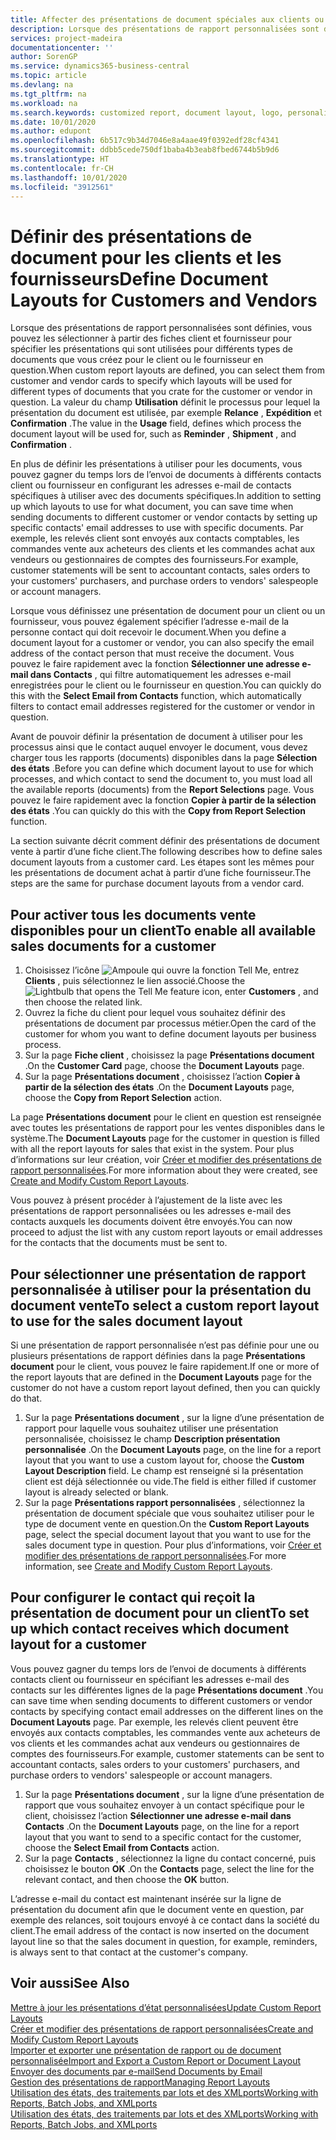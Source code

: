 ```yaml
---
title: Affecter des présentations de document spéciales aux clients ou fournisseurs| Microsoft Docs
description: Lorsque des présentations de rapport personnalisées sont définies, vous pouvez les sélectionner à partir des fiches client et fournisseur pour spécifier que les présentations sélectionnées sont utilisées pour les documents que vous créez pour le client ou le fournisseur en question.
services: project-madeira
documentationcenter: ''
author: SorenGP
ms.service: dynamics365-business-central
ms.topic: article
ms.devlang: na
ms.tgt_pltfrm: na
ms.workload: na
ms.search.keywords: customized report, document layout, logo, personalize
ms.date: 10/01/2020
ms.author: edupont
ms.openlocfilehash: 6b517c9b34d7046e8a4aae49f0392edf28cf4341
ms.sourcegitcommit: ddbb5cede750df1baba4b3eab8fbed6744b5b9d6
ms.translationtype: HT
ms.contentlocale: fr-CH
ms.lasthandoff: 10/01/2020
ms.locfileid: "3912561"
---
```

# <a name="define-document-layouts-for-customers-and-vendors"></a><span data-ttu-id="1e56c-103">Définir des présentations de document pour les clients et les fournisseurs</span><span class="sxs-lookup"><span data-stu-id="1e56c-103">Define Document Layouts for Customers and Vendors</span></span>
<span data-ttu-id="1e56c-104">Lorsque des présentations de rapport personnalisées sont définies, vous pouvez les sélectionner à partir des fiches client et fournisseur pour spécifier les présentations qui sont utilisées pour différents types de documents que vous créez pour le client ou le fournisseur en question.</span><span class="sxs-lookup"><span data-stu-id="1e56c-104">When custom report layouts are defined, you can select them from customer and vendor cards to specify which layouts will be used for different types of documents that you crate for the customer or vendor in question.</span></span> <span data-ttu-id="1e56c-105">La valeur du champ **Utilisation** définit le processus pour lequel la présentation du document est utilisée, par exemple **Relance** , **Expédition** et **Confirmation** .</span><span class="sxs-lookup"><span data-stu-id="1e56c-105">The value in the **Usage** field, defines which process the document layout will be used for, such as **Reminder** , **Shipment** , and **Confirmation** .</span></span>

<span data-ttu-id="1e56c-106">En plus de définir les présentations à utiliser pour les documents, vous pouvez gagner du temps lors de l’envoi de documents à différents contacts client ou fournisseur en configurant les adresses e-mail de contacts spécifiques à utiliser avec des documents spécifiques.</span><span class="sxs-lookup"><span data-stu-id="1e56c-106">In addition to setting up which layouts to use for what document, you can save time when sending documents to different customer or vendor contacts by setting up specific contacts' email addresses to use with specific documents.</span></span> <span data-ttu-id="1e56c-107">Par exemple, les relevés client sont envoyés aux contacts comptables, les commandes vente aux acheteurs des clients et les commandes achat aux vendeurs ou gestionnaires de comptes des fournisseurs.</span><span class="sxs-lookup"><span data-stu-id="1e56c-107">For example, customer statements will be sent to accountant contacts, sales orders to your customers' purchasers, and purchase orders to vendors' salespeople or account managers.</span></span>

<span data-ttu-id="1e56c-108">Lorsque vous définissez une présentation de document pour un client ou un fournisseur, vous pouvez également spécifier l’adresse e-mail de la personne contact qui doit recevoir le document.</span><span class="sxs-lookup"><span data-stu-id="1e56c-108">When you define a document layout for a customer or vendor, you can also specify the email address of the contact person that must receive the document.</span></span> <span data-ttu-id="1e56c-109">Vous pouvez le faire rapidement avec la fonction **Sélectionner une adresse e-mail dans Contacts** , qui filtre automatiquement les adresses e-mail enregistrées pour le client ou le fournisseur en question.</span><span class="sxs-lookup"><span data-stu-id="1e56c-109">You can quickly do this with the **Select Email from Contacts** function, which automatically filters to contact email addresses registered for the customer or vendor in question.</span></span>

<span data-ttu-id="1e56c-110">Avant de pouvoir définir la présentation de document à utiliser pour les processus ainsi que le contact auquel envoyer le document, vous devez charger tous les rapports (documents) disponibles dans la page **Sélection des états** .</span><span class="sxs-lookup"><span data-stu-id="1e56c-110">Before you can define which document layout to use for which processes, and which contact to send the document to, you must load all the available reports (documents) from the **Report Selections** page.</span></span> <span data-ttu-id="1e56c-111">Vous pouvez le faire rapidement avec la fonction **Copier à partir de la sélection des états** .</span><span class="sxs-lookup"><span data-stu-id="1e56c-111">You can quickly do this with the **Copy from Report Selection** function.</span></span>

<span data-ttu-id="1e56c-112">La section suivante décrit comment définir des présentations de document vente à partir d’une fiche client.</span><span class="sxs-lookup"><span data-stu-id="1e56c-112">The following describes how to define sales document layouts from a customer card.</span></span> <span data-ttu-id="1e56c-113">Les étapes sont les mêmes pour les présentations de document achat à partir d’une fiche fournisseur.</span><span class="sxs-lookup"><span data-stu-id="1e56c-113">The steps are the same for purchase document layouts from a vendor card.</span></span>

## <a name="to-enable-all-available-sales-documents-for-a-customer"></a><span data-ttu-id="1e56c-114">Pour activer tous les documents vente disponibles pour un client</span><span class="sxs-lookup"><span data-stu-id="1e56c-114">To enable all available sales documents for a customer</span></span>
1. <span data-ttu-id="1e56c-115">Choisissez l’icône ![Ampoule qui ouvre la fonction Tell Me](media/ui-search/search_small.png "Dites-moi ce que vous voulez faire"), entrez **Clients** , puis sélectionnez le lien associé.</span><span class="sxs-lookup"><span data-stu-id="1e56c-115">Choose the ![Lightbulb that opens the Tell Me feature](media/ui-search/search_small.png "Tell me what you want to do") icon, enter **Customers** , and then choose the related link.</span></span>
2. <span data-ttu-id="1e56c-116">Ouvrez la fiche du client pour lequel vous souhaitez définir des présentations de document par processus métier.</span><span class="sxs-lookup"><span data-stu-id="1e56c-116">Open the card of the customer for whom you want to define document layouts per business process.</span></span>
3. <span data-ttu-id="1e56c-117">Sur la page **Fiche client** , choisissez la page **Présentations document** .</span><span class="sxs-lookup"><span data-stu-id="1e56c-117">On the **Customer Card** page, choose the **Document Layouts** page.</span></span>
4. <span data-ttu-id="1e56c-118">Sur la page **Présentations document** , choisissez l’action **Copier à partir de la sélection des états** .</span><span class="sxs-lookup"><span data-stu-id="1e56c-118">On the **Document Layouts** page, choose the **Copy from Report Selection** action.</span></span>

<span data-ttu-id="1e56c-119">La page **Présentations document** pour le client en question est renseignée avec toutes les présentations de rapport pour les ventes disponibles dans le système.</span><span class="sxs-lookup"><span data-stu-id="1e56c-119">The **Document Layouts** page for the customer in question is filled with all the report layouts for sales that exist in the system.</span></span> <span data-ttu-id="1e56c-120">Pour plus d’informations sur leur création, voir [Créer et modifier des présentations de rapport personnalisées](ui-how-create-custom-report-layout.md).</span><span class="sxs-lookup"><span data-stu-id="1e56c-120">For more information about they were created, see [Create and Modify Custom Report Layouts](ui-how-create-custom-report-layout.md).</span></span>

<span data-ttu-id="1e56c-121">Vous pouvez à présent procéder à l’ajustement de la liste avec les présentations de rapport personnalisées ou les adresses e-mail des contacts auxquels les documents doivent être envoyés.</span><span class="sxs-lookup"><span data-stu-id="1e56c-121">You can now proceed to adjust the list with any custom report layouts or email addresses for the contacts that the documents must be sent to.</span></span>

## <a name="to-select-a-custom-report-layout-to-use-for-the-sales-document-layout"></a><span data-ttu-id="1e56c-122">Pour sélectionner une présentation de rapport personnalisée à utiliser pour la présentation du document vente</span><span class="sxs-lookup"><span data-stu-id="1e56c-122">To select a custom report layout to use for the sales document layout</span></span>
<span data-ttu-id="1e56c-123">Si une présentation de rapport personnalisée n’est pas définie pour une ou plusieurs présentations de rapport définies dans la page **Présentations document** pour le client, vous pouvez le faire rapidement.</span><span class="sxs-lookup"><span data-stu-id="1e56c-123">If one or more of the report layouts that are defined in the **Document Layouts** page for the customer do not have a custom report layout defined, then you can quickly do that.</span></span>

1. <span data-ttu-id="1e56c-124">Sur la page **Présentations document** , sur la ligne d’une présentation de rapport pour laquelle vous souhaitez utiliser une présentation personnalisée, choisissez le champ **Description présentation personnalisée** .</span><span class="sxs-lookup"><span data-stu-id="1e56c-124">On the **Document Layouts** page, on the line for a report layout that you want to use a custom layout for, choose the **Custom Layout Description** field.</span></span> <span data-ttu-id="1e56c-125">Le champ est renseigné si la présentation client est déjà sélectionnée ou vide.</span><span class="sxs-lookup"><span data-stu-id="1e56c-125">The field is either filled if customer layout is already selected or blank.</span></span>
2. <span data-ttu-id="1e56c-126">Sur la page **Présentations rapport personnalisées** , sélectionnez la présentation de document spéciale que vous souhaitez utiliser pour le type de document vente en question.</span><span class="sxs-lookup"><span data-stu-id="1e56c-126">On the **Custom Report Layouts** page, select the special document layout that you want to use for the sales document type in question.</span></span> <span data-ttu-id="1e56c-127">Pour plus d’informations, voir [Créer et modifier des présentations de rapport personnalisées](ui-how-create-custom-report-layout.md).</span><span class="sxs-lookup"><span data-stu-id="1e56c-127">For more information, see [Create and Modify Custom Report Layouts](ui-how-create-custom-report-layout.md).</span></span>

## <a name="to-set-up-which-contact-receives-which-document-layout-for-a-customer"></a><span data-ttu-id="1e56c-128">Pour configurer le contact qui reçoit la présentation de document pour un client</span><span class="sxs-lookup"><span data-stu-id="1e56c-128">To set up which contact receives which document layout for a customer</span></span>
<span data-ttu-id="1e56c-129">Vous pouvez gagner du temps lors de l’envoi de documents à différents contacts client ou fournisseur en spécifiant les adresses e-mail des contacts sur les différentes lignes de la page **Présentations document** .</span><span class="sxs-lookup"><span data-stu-id="1e56c-129">You can save time when sending documents to different customers or vendor contacts by specifying contact email addresses on the different lines on the **Document Layouts** page.</span></span> <span data-ttu-id="1e56c-130">Par exemple, les relevés client peuvent être envoyés aux contacts comptables, les commandes vente aux acheteurs de vos clients et les commandes achat aux vendeurs ou gestionnaires de comptes des fournisseurs.</span><span class="sxs-lookup"><span data-stu-id="1e56c-130">For example, customer statements can be sent to accountant contacts, sales orders to your customers' purchasers, and purchase orders to vendors' salespeople or account managers.</span></span>

1. <span data-ttu-id="1e56c-131">Sur la page **Présentations document** , sur la ligne d’une présentation de rapport que vous souhaitez envoyer à un contact spécifique pour le client, choisissez l’action **Sélectionner une adresse e-mail dans Contacts** .</span><span class="sxs-lookup"><span data-stu-id="1e56c-131">On the **Document Layouts** page, on the line for a report layout that you want to send to a specific contact for the customer, choose the **Select Email from Contacts** action.</span></span>
2. <span data-ttu-id="1e56c-132">Sur la page **Contacts** , sélectionnez la ligne du contact concerné, puis choisissez le bouton **OK** .</span><span class="sxs-lookup"><span data-stu-id="1e56c-132">On the **Contacts** page, select the line for the relevant contact, and then choose the **OK** button.</span></span>

<span data-ttu-id="1e56c-133">L’adresse e-mail du contact est maintenant insérée sur la ligne de présentation du document afin que le document vente en question, par exemple des relances, soit toujours envoyé à ce contact dans la société du client.</span><span class="sxs-lookup"><span data-stu-id="1e56c-133">The email address of the contact is now inserted on the document layout line so that the sales document in question, for example, reminders, is always sent to that contact at the customer's company.</span></span>

## <a name="see-also"></a><span data-ttu-id="1e56c-134">Voir aussi</span><span class="sxs-lookup"><span data-stu-id="1e56c-134">See Also</span></span>  
[<span data-ttu-id="1e56c-135">Mettre à jour les présentations d’état personnalisées</span><span class="sxs-lookup"><span data-stu-id="1e56c-135">Update Custom Report Layouts</span></span>](ui-update-report-layouts.md)  
[<span data-ttu-id="1e56c-136">Créer et modifier des présentations de rapport personnalisées</span><span class="sxs-lookup"><span data-stu-id="1e56c-136">Create and Modify Custom Report Layouts</span></span>](ui-how-create-custom-report-layout.md)  
[<span data-ttu-id="1e56c-137">Importer et exporter une présentation de rapport ou de document personnalisée</span><span class="sxs-lookup"><span data-stu-id="1e56c-137">Import and Export a Custom Report or Document Layout</span></span>](ui-how-import-and-export-report-layout.md)  
[<span data-ttu-id="1e56c-138">Envoyer des documents par e-mail</span><span class="sxs-lookup"><span data-stu-id="1e56c-138">Send Documents by Email</span></span>](ui-how-send-documents-email.md)  
[<span data-ttu-id="1e56c-139">Gestion des présentations de rapport</span><span class="sxs-lookup"><span data-stu-id="1e56c-139">Managing Report Layouts</span></span>](ui-manage-report-layouts.md)  
[<span data-ttu-id="1e56c-140">Utilisation des états, des traitements par lots et des XMLports</span><span class="sxs-lookup"><span data-stu-id="1e56c-140">Working with Reports, Batch Jobs, and XMLports</span></span>](ui-work-report.md)  
[<span data-ttu-id="1e56c-141">Utilisation des états, des traitements par lots et des XMLports</span><span class="sxs-lookup"><span data-stu-id="1e56c-141">Working with Reports, Batch Jobs, and XMLports</span></span>](ui-work-report.md)  
